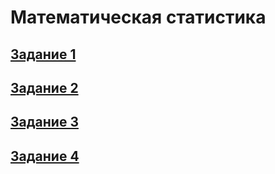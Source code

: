 # Математическая статистика
## [Задание 1](https://nbviewer.jupyter.org/github/belo4ya/My-University/blob/master/III%20%D0%9A%D1%83%D1%80%D1%81/%28python%29%20%D0%AD%D0%BA%D0%BE%D0%BD%D0%BE%D0%BC%D0%B5%D1%82%D1%80%D0%B8%D0%BA%D0%B0/02_matstats/task_1.ipynb)
## [Задание 2](https://nbviewer.jupyter.org/github/belo4ya/My-University/blob/master/III%20%D0%9A%D1%83%D1%80%D1%81/%28python%29%20%D0%AD%D0%BA%D0%BE%D0%BD%D0%BE%D0%BC%D0%B5%D1%82%D1%80%D0%B8%D0%BA%D0%B0/02_matstats/task_2.ipynb)
## [Задание 3](https://nbviewer.jupyter.org/github/belo4ya/My-University/blob/master/III%20%D0%9A%D1%83%D1%80%D1%81/%28python%29%20%D0%AD%D0%BA%D0%BE%D0%BD%D0%BE%D0%BC%D0%B5%D1%82%D1%80%D0%B8%D0%BA%D0%B0/02_matstats/task_3.ipynb)
## [Задание 4](https://nbviewer.jupyter.org/github/belo4ya/My-University/blob/master/III%20%D0%9A%D1%83%D1%80%D1%81/%28python%29%20%D0%AD%D0%BA%D0%BE%D0%BD%D0%BE%D0%BC%D0%B5%D1%82%D1%80%D0%B8%D0%BA%D0%B0/02_matstats/task_4.ipynb)